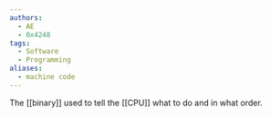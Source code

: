 ```yaml
---
authors:
  - AE
  - 0x4248
tags:
  - Software
  - Programming
aliases:
  - machine code
---
```

The [[binary]] used to tell the [[CPU]] what to do and in what order.